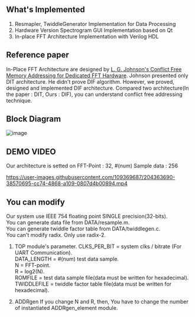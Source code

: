 ## What's Implemented
1. Resmapler, TwiddleGenerator Implementation for Data Processing
2. Hardware Version Spectrogram GUI Implementation based on Qt
3. In-place FFT Architecture Implementation with Verilog HDL

## Reference paper
In-Place FFT Architecture are designed by [L. G. Johnson's Conflict Free Memory Addressing for Dedicated FFT Hardware](https://ieeexplore.ieee.org/document/142032).
Johnson presented only DIT architecture. He didn't prove DIF algorithm.
However, we proved, designed and implemented DIF architecture.
Compared two architecture(In the paper : DIT, Ours : DIF), you can understand conflict free addressing technique.

## Block Diagram
![image](https://user-images.githubusercontent.com/120978778/209828748-8ab29ef1-223e-47ca-92ff-32fba7c2438e.png)

## DEMO VIDEO
Our architecture is setted on FFT-Point : 32, #(num) Sample data : 256

https://user-images.githubusercontent.com/109369687/204363690-38570695-cc74-4868-a109-0807d4b00894.mp4

## You can modify
Our system use IEEE 754 floating point SINGLE precision(32-bits).   
You can generate data file from DATA/resample.m.  
You can generate twiddle factor table from DATA/twiddlegen.c.  
You can't modify radix. Only use radix-2.  

1. TOP module's parameter.
CLKS_PER_BIT = system clks / bitrate (For UART Communication).  
DATA_LENGTH = #(num) test data sample.  
N = FFT-point.  
R = log2(N).  
ROMFILE = test data sample file(data must be written for hexadecimal).  
TWIDDLEFILE = twiddle factor table file(data must be written for hexadecimal).  

2. ADDRgen
If you change N and R, then, You have to change the number of instantiated ADDRgen_element module.  
